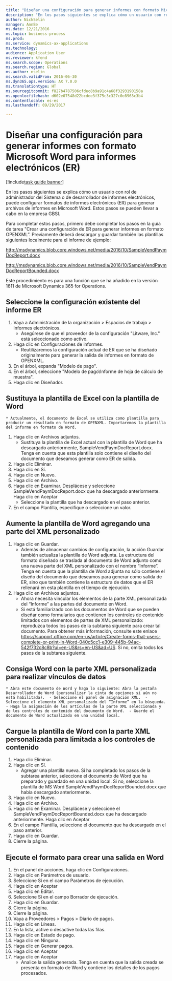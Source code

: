 ```yaml
--- 
title: "Diseñar una configuración para generar informes con formato Microsoft Word para informes electrónicos (ER)"
description: "En los pasos siguientes se explica cómo un usuario con rol de administrador del Sistema o de desarrollador de informes electrónicos, puede configurar formatos de informes electrónicos (ER) para generar archivos de informes en Microsoft Word."
author: NickSelin
manager: AnnBe
ms.date: 12/21/2016
ms.topic: business-process
ms.prod: 
ms.service: dynamics-ax-applications
ms.technology: 
audience: Application User
ms.reviewer: kfend
ms.search.scope: Operations
ms.search.region: Global
ms.author: nselin
ms.search.validFrom: 2016-06-30
ms.dyn365.ops.version: AX 7.0.0
ms.translationtype: HT
ms.sourcegitcommit: f827b4787506cfdec8b9a91c4a68f3293190158a
ms.openlocfilehash: d602e07548d22bcdee3f375c3c327c0e8963c3b4
ms.contentlocale: es-es
ms.lasthandoff: 09/29/2017

---
```

# <a name="design-a-configuration-for-generating-reports-in-microsoft-word-format-for-electronic-reporting-er"></a>Diseñar una configuración para generar informes con formato Microsoft Word para informes electrónicos (ER)

[!include[task guide banner](../../includes/task-guide-banner.md)]

En los pasos siguientes se explica cómo un usuario con rol de administrador del Sistema o de desarrollador de informes electrónicos, puede configurar formatos de informes electrónicos (ER) para generar archivos de informes en Microsoft Word. Estos pasos se pueden llevar a cabo en la empresa GBSI.

Para completar estos pasos, primero debe completar los pasos en la guía de tarea "Crear una configuración de ER para generar informes en formato OPENXML”. Previamente deberá descargar y guardar también las plantillas siguientes localmente para el informe de ejemplo:

http://msdynamics.blob.core.windows.net/media/2016/10/SampleVendPaymDocReport.docx

http://msdynamics.blob.core.windows.net/media/2016/10/SampleVendPaymDocReportBounded.docx

Este procedimiento es para una función que se ha añadido en la versión 1611 de Microsoft Dynamics 365 for Operations.


## <a name="select-the-existing-er-report-configuration"></a>Seleccione la configuración existente del informe ER
1. Vaya a Administración de la organización > Espacios de trabajo > Informes electrónicos.
    * Asegúrese de que el proveedor de la configuración "Litware, Inc." está seleccionado como activo.  
2. Haga clic en Configuraciones de informes.
    * Reutilizaremos la configuración actual de ER que se ha diseñado originalmente para generar la salida de informes en formato de OPENXML.  
3. En el árbol, expanda "Modelo de pago".
4. En el árbol, seleccione "Modelo de pago\Informe de hoja de cálculo de muestra".
5. Haga clic en Diseñador.

## <a name="replace-the-excel-template-with-the-word-template"></a>Sustituya la plantilla de Excel con la plantilla de Word
    * Actualmente, el documento de Excel se utiliza como plantilla para producir un resultado en formato de OPENXML. Importaremos la plantilla del informe en formato de Word.  
1. Haga clic en Archivos adjuntos.
    * Sustituya la plantilla de Excel actual con la plantilla de Word que ha descargado anteriormente, SampleVendPaymDocReport.docx. Tenga en cuenta que esta plantilla solo contiene el diseño del documento que deseamos generar como ER de salida.  
2. Haga clic Eliminar.
3. Haga clic en Sí.
4. Haga clic en Nuevo.
5. Haga clic en Archivo.
6. Haga clic en Examinar. Desplácese y seleccione SampleVendPaymDocReport.docx que ha descargado anteriormente. Haga clic en Aceptar
    * Seleccione la plantilla que ha descargado en el paso anterior.  
7. En el campo Plantilla, especifique o seleccione un valor.

## <a name="extend-the-word-template-by-adding-a-custom-xml-part"></a>Aumente la plantilla de Word agregando una parte del XML personalizado
1. Haga clic en Guardar.
    * Además de almacenar cambios de configuración, la acción Guardar también actualiza la plantilla de Word adjunta. La estructura del formato diseñado se traslada al documento de Word adjunto como una nueva parte del XML personalizado con el nombre “Informe”. Tenga en cuenta que la plantilla de Word adjunta no sólo contiene el diseño del documento que deseamos para generar como salida de ER, sino que también contiene la estructura de datos que el ER rellenará en esta plantilla en el tiempo de ejecución.  
2. Haga clic en Archivos adjuntos.
    * Ahora necesita vincular los elementos de la parte XML personalizada del “Informe” a las partes del documento en Word.  
    * Si está familiarizado con los documentos de Word que se pueden diseñar como formularios que contienen los controles de contenido limitados con elementos de partes de XML personalizado: reproduzca todos los pasos de la subtarea siguiente para crear tal documento. Para obtener más información, consulte este enlace https://support.office.com/en-us/article/Create-forms-that-users-complete-or-print-in-Word-040c5cc1-e309-445b-94ac-542f732c8c8b?ui=en-US&rs=en-US&ad=US. Si no, omita todos los pasos de la subtarea siguiente.  

## <a name="get-word-with-custom-xml-part-to-do-data-bindings"></a>Consiga Word con la parte XML personalizada para realizar vínculos de datos
    * Abra este documento de Word y haga lo siguiente: Abra la pestaña Desarrollador de Word (personalizar la cinta de opciones si aún no está habilitada).  - Seleccione el panel de asignación XML.  - Seleccione el elemento XML personalizado del “Informe” en la búsqueda.  - Haga la asignación de los artículos de la parte XML seleccionada y de los controles de contenido del documento de Word.  - Guarde el documento de Word actualizado en una unidad local.  

## <a name="upload-the-word-template-with-custom-xml-part-bounded-to-content-controls"></a>Cargue la plantilla de Word con la parte XML personalizada para limitada a los controles de contenido
1. Haga clic Eliminar.
2. Haga clic en Sí.
    * Agregar una plantilla nueva. Si ha completado los pasos de la subtarea anterior, seleccione el documento de Word que ha preparado y guardado en una unidad local. Si no, seleccione la plantilla de MS Word SampleVendPaymDocReportBounded.docx que había descargado anteriormente.  
3. Haga clic en Nuevo.
4. Haga clic en Archivo.
5. Haga clic en Examinar. Desplácese y seleccione el SampleVendPaymDocReportBounded.docx que ha descargado anteriormente. Haga clic en Aceptar
6. En el campo Plantilla, seleccione el documento que ha descargado en el paso anterior.
7. Haga clic en Guardar.
8. Cierre la página.

## <a name="execute-the-format-to-create-word-output"></a>Ejecute el formato para crear una salida en Word
1. En el panel de acciones, haga clic en Configuraciones.
2. Haga clic en Parámetros de usuario.
3. Seleccione Sí en el campo Parámetros de ejecución.
4. Haga clic en Aceptar
5. Haga clic en Editar.
6. Seleccione Sí en el campo Borrador de ejecución.
7. Haga clic en Guardar.
8. Cierre la página.
9. Cierre la página.
10. Vaya a Proveedores > Pagos > Diario de pagos.
11. Haga clic en Líneas.
12. En la lista, active o desactive todas las filas.
13. Haga clic en Estado de pago.
14. Haga clic en Ninguna.
15. Haga clic en Generar pagos.
16. Haga clic en Aceptar
17. Haga clic en Aceptar
    * Analice la salida generada. Tenga en cuenta que la salida creada se presenta en formato de Word y contiene los detalles de los pagos procesados.  


